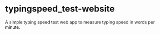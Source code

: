 # typingspeed_test-website
A simple typing speed test web app to measure typing speed in words per minute.
